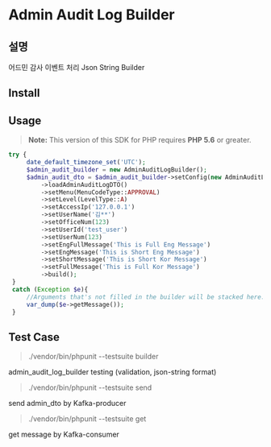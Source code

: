 # Admin Audit Log Builder

## 설명
어드민 감사 이벤트 처리 Json String Builder

## Install


## Usage
> **Note:** This version of this SDK for PHP requires **PHP 5.6** or greater.

```php
try {
     date_default_timezone_set('UTC');
     $admin_audit_builder = new AdminAuditLogBuilder();
     $admin_audit_dto = $admin_audit_builder->setConfig(new AdminAuditLogConfig_V1())
         ->loadAdminAuditLogDTO()
         ->setMenu(MenuCodeType::APPROVAL)
         ->setLevel(LevelType::A)
         ->setAccessIp('127.0.0.1')
         ->setUserName('김**')
         ->setOfficeNum(123)
         ->setUserId('test_user')
         ->setUserNum(123)
         ->setEngFullMessage('This is Full Eng Message')
         ->setEngMessage('This is Short Eng Message')
         ->setShortMessage('This is Short Kor Message')
         ->setFullMessage('This is Full Kor Message')
         ->build();
 }
 catch (Exception $e){
     //Arguments that's not filled in the builder will be stacked here.
     var_dump($e->getMessage());
 }
```

## Test Case
>./vendor/bin/phpunit --testsuite builder

admin_audit_log_builder testing (validation, json-string format)

>./vendor/bin/phpunit --testsuite send

send admin_dto by Kafka-producer

>./vendor/bin/phpunit --testsuite get

get message by Kafka-consumer